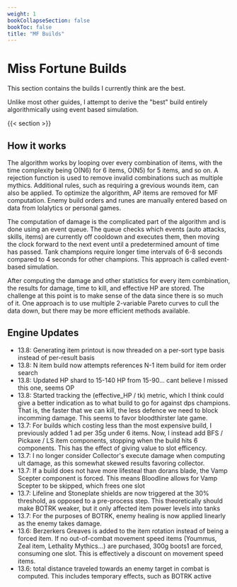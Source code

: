 ```yaml
---
weight: 1
bookCollapseSection: false
bookToc: false
title: "MF Builds"
---
```


# Miss Fortune Builds
This section contains the builds I currently think are the best. 

Unlike most other guides, I attempt to derive the "best" build entirely algorithmically using event based simulation. 

{{< section >}}


## How it works
The algorithm works by looping over every combination of items, with the time complexity being O(N6) for 6 items, O(N5) for 5 items, and so on. A rejection function is used to remove invalid combinations such as multiple mythics. Additional rules, such as requiring a grevious wounds item, can also be applied. To optimize the algorithm, AP items are removed for MF computation. Enemy build orders and runes are manually entered based on data from lolalytics or personal games.

The computation of damage is the complicated part of the algorithm and is done using an event queue. The queue checks which events (auto attacks, skills, items) are currently off cooldown and executes them, then moving the clock forward to the next event until a predetermined amount of time has passed. Tank champions require longer time intervals of 6-8 seconds compared to 4 seconds for other champions. This approach is called event-based simulation.

After computing the damage and other statistics for every item combination, the results for damage, time to kill, and effective HP are stored. The challenge at this point is to make sense of the data since there is so much of it. One approach is to use multiple 2-variable Pareto curves to cull the data down, but there may be more efficient methods available. 

## Engine Updates
- 13.8: Generating item printout is now threaded on a per-sort type basis instead of per-result basis
- 13.8: N item build now attempts references N-1 item build for item order search
- 13.8: Updated HP shard to 15-140 HP from 15-90... cant believe I missed this one, seems OP
- 13.8: Started tracking the (effective_HP / tk) metric, which I think could give a better indication as to what build to go for against dps champions. That is, the faster that we can kill, the less defence we need to block incomming damage. This seems to favor bloodthirster late game.
- 13.7: For builds which costing less than the most expensive build, I previously added 1 ad per 35g under 6 items. Now, I instead add BFS / Pickaxe / LS item components, stopping when the build hits 6 components. This has the effect of giving value to slot efficency.
- 13.7: I no longer consider Collector's execute damage when computing ult damage, as this somewhat skewed results favoring collector.
- 13.7: If a build does not have more lifesteal than dorans blade, the Vamp Scepter component is forced. This means Bloodline allows for Vamp Scepter to be skipped, which frees one slot
- 13.7: Lifeline and Stoneplate shields are now triggered at the 30% threshold, as opposed to a pre-process step. This theoretically should make BOTRK weaker, but it only affected item power levels into tanks
- 13.7: For the purposes of BOTRK, enemy healing is now applied linearly as the enemy takes damage.
- 13.6: Berzerkers Greaves is added to the item rotation instead of being a forced item. If no out-of-combat movement speed items (Yoummus, Zeal item, Lethality Mythics...) are purchased, 300g boots1 are forced, consuming one slot. This is effectively a discount on movement speed items.
- 13.6: total distance traveled towards an enemy target in combat is computed. This includes temporary effects, such as BOTRK active
